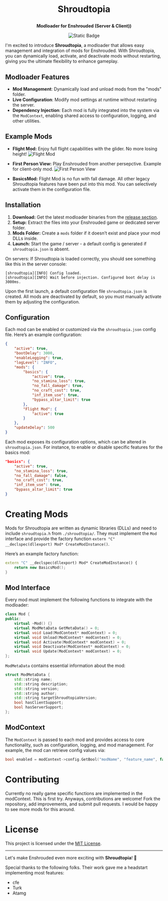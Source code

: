 <h1><p align="center">
Shroudtopia
</p></h1>
<p align="center">
<b>Modloader for Enshrouded (Server & Client))</b>
</p>
<p align="center">
<img alt="Static Badge" src="https://img.shields.io/badge/Game%20Version%20(SVN)-602428-blue">
</p>

I'm excited to introduce **Shroudtopia**, a modloader that allows easy management and integration of mods for Enshrouded. With Shroudtopia, you can dynamically load, activate, and deactivate mods without restarting, giving you the ultimate flexibility to enhance gameplay.


## Modloader Features

- **Mod Management**: Dynamically load and unload mods from the "mods" folder.
- **Live Configuration**: Modify mod settings at runtime without restarting the server.
- **Dependency Injection**: Each mod is fully integrated into the system via the `ModContext`, enabling shared access to configuration, logging, and other utilities.


## Example Mods

- **Flight Mod:** Enjoy full flight capabilities with the glider. No more losing height!
![Flight Mod](https://github.com/s0t7x/shroudtopia/blob/main/flight_mod/demo.gif)


- **First Person View:** Play Enshrouded from another persepctive. Example for client-only mod.
![First Person View](https://github.com/s0t7x/shroudtopia/blob/main/first_person_view/demo.gif)


- **BasicsMod:** Flight Mod is no fun with fall damage. All other legacy Shroudtopia features have been put into this mod. You can selectively activate them in the configuration file.


## Installation

1. **Download:** Get the latest modloader binaries from the [release section](https://github.com/s0t7x/shroudtopia/releases).
2. **Setup:** Extract the files into your Enshrouded game or dedicated server folder.
3. **Mods Folder:** Create a `mods` folder if it doesn’t exist and place your mod DLLs inside.
4. **Launch:** Start the game / server - a default config is generated if `shroudtopia.json` is absent.

On servers: If Shroudtopia is loaded correctly, you should see something like this in the server console:
```
[shroudtopia][INFO] Config loaded.
[shroudtopia][INFO] Wait before injection. Configured boot delay is 3000ms.
```

Upon the first launch, a default configuration file `shroudtopia.json` is created. All mods are deactivated by default, so you must manually activate them by adjusting the configuration.


## Configuration

Each mod can be enabled or customized via the `shroudtopia.json` config file. Here’s an example configuration:

```json
{
    "active": true,
    "bootDelay": 3000,
    "enableLogging": true,
    "logLevel": "INFO",
    "mods": {
        "basics": {
            "active": true,
            "no_stamina_loss": true,
            "no_fall_damage": true,
            "no_craft_cost": true,
            "inf_item_use": true,
            "bypass_altar_limit": true
        },
        "Flight Mod": {
            "active": true
        }
    },
    "updateDelay": 500
}
```

Each mod exposes its configuration options, which can be altered in `shroudtopia.json`. For instance, to enable or disable specific features for the basics mod:
```json
"basics": {
    "active": true,
    "no_stamina_loss": true,
    "no_fall_damage": false,
    "no_craft_cost": true,
    "inf_item_use": true,
    "bypass_altar_limit": true
}
```

# Creating Mods
Mods for Shroudtopia are written as dynamic libraries (DLLs) and need to include `shroudtopia.h` from `./shroudtopia/`.
They must implement the `Mod` interface and provide the factory function `extern "C" __declspec(dllexport) Mod* CreateModInstance()`.

Here’s an example factory function:
```cpp
extern "C" __declspec(dllexport) Mod* CreateModInstance() {
    return new BasicsMod();
}
```

## Mod Interface
Every mod must implement the following functions to integrate with the modloader:
```cpp
class Mod {
public:
    virtual ~Mod() {}
    virtual ModMetaData GetMetaData() = 0;
    virtual void Load(ModContext* modContext) = 0;
    virtual void Unload(ModContext* modContext) = 0;
    virtual void Activate(ModContext* modContext) = 0;
    virtual void Deactivate(ModContext* modContext) = 0;
    virtual void Update(ModContext* modContext) = 0;
};
```

`ModMetaData` contains essential information about the mod:
```cpp
struct ModMetaData {
    std::string name;
    std::string description;
    std::string version;
    std::string author;
    std::string targetShroudtopiaVersion;
    bool hasClientSupport;
    bool hasServerSupport;
};
```

## ModContext
The `ModContext` is passed to each mod and provides access to core functionality, such as configuration, logging, and mod management. For example, the mod can retrieve config values via:
```cpp
bool enabled = modContext->config.GetBool("modName", "feature_name", false);
```


# Contributing
Currently no really game specific functions are implemented in the modContext. This is first try. Anyways, contributions are welcome! Fork the repository, add improvements, and submit pull requests. I would be happy to see more mods for this around.


# License
This project is licensed under the [MIT License](https://github.com/s0t7x/shroudtopia/blob/0.1-stable/LICENSE).

<hr />

Let's make Enshrouded even more exciting with **Shroudtopia**! 🌟

Special thanks to the following folks. Their work gave me a headstart implementing most features:

- cfe
- Turk
- Atamg
